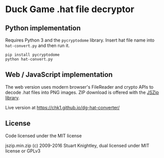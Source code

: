 # Duck Game .hat file decryptor

## Python implementation

Requires Python 3 and the `pycryptodome` library. Insert hat file name into `hat-convert.py` and then run it.

```
pip install pycryptodome
python hat-convert.py
```

## Web / JavaScript implementation

The web version uses modern browser's FileReader and crypto APIs to decode .hat files into PNG images. ZIP download is offered with the [JSZip library](https://stuk.github.io/jszip/).

Live version at https://chk1.github.io/dg-hat-converter/

## License

Code licensed under the MIT license

jszip.min.zip (c) 2009-2016 Stuart Knightley, dual licensed under MIT license or GPLv3
